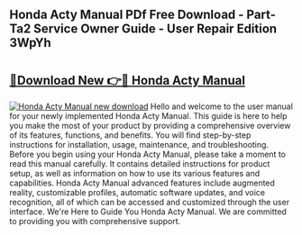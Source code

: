 ## Honda Acty Manual PDf Free Download - Part-Ta2 Service Owner Guide - User Repair Edition 3WpYh

# <h2><a href="http://bc16641.oget.top/?id=Honda+Acty+Manual">🔗Download New 👉🔴 Honda Acty Manual</a></h2>

[![Honda Acty Manual new download](https://i.imgur.com/5g1atiW.png)](http://bc16641.oget.top/?id=Honda+Acty+Manual)
Hello and welcome to the user manual for your newly implemented Honda Acty Manual. This guide is here to help you make the most of your product by providing a comprehensive overview of its features, functions, and benefits. You will find step-by-step instructions for installation, usage, maintenance, and troubleshooting. Before you begin using your Honda Acty Manual, please take a moment to read this manual carefully. It contains detailed instructions for product setup, as well as information on how to use its various features and capabilities. Honda Acty Manual advanced features include augmented reality, customizable profiles, automatic software updates, and voice recognition, all of which can be accessed and customized through the user interface. We're Here to Guide You Honda Acty Manual. We are committed to providing you with comprehensive support.
